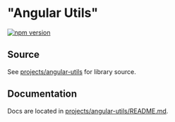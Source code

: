 # "Angular Utils"

[![npm version](https://img.shields.io/npm/v/@vakhramoff/angular-utils?color=blue)](https://www.npmjs.com/package/@vakhramoff/angular-utils)

## Source
See [projects/angular-utils](projects/angular-utils) for library source.

## Documentation
Docs are located in [projects/angular-utils/README.md](projects/angular-utils/README.md).
